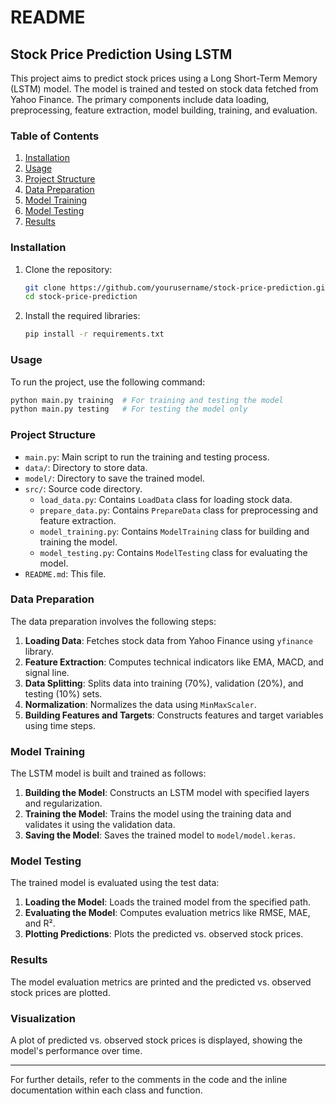 # README

## Stock Price Prediction Using LSTM

This project aims to predict stock prices using a Long Short-Term Memory (LSTM) model. The model is trained and tested on stock data fetched from Yahoo Finance. The primary components include data loading, preprocessing, feature extraction, model building, training, and evaluation.

### Table of Contents
1. [Installation](#installation)
2. [Usage](#usage)
3. [Project Structure](#project-structure)
4. [Data Preparation](#data-preparation)
5. [Model Training](#model-training)
6. [Model Testing](#model-testing)
7. [Results](#results)

### Installation

1. Clone the repository:
    ```bash
    git clone https://github.com/yourusername/stock-price-prediction.git
    cd stock-price-prediction
    ```

2. Install the required libraries:
    ```bash
    pip install -r requirements.txt
    ```

### Usage

To run the project, use the following command:
```bash
python main.py training  # For training and testing the model
python main.py testing   # For testing the model only
```

### Project Structure

- `main.py`: Main script to run the training and testing process.
- `data/`: Directory to store data.
- `model/`: Directory to save the trained model.
- `src/`: Source code directory.
    - `load_data.py`: Contains `LoadData` class for loading stock data.
    - `prepare_data.py`: Contains `PrepareData` class for preprocessing and feature extraction.
    - `model_training.py`: Contains `ModelTraining` class for building and training the model.
    - `model_testing.py`: Contains `ModelTesting` class for evaluating the model.
- `README.md`: This file.

### Data Preparation

The data preparation involves the following steps:
1. **Loading Data**: Fetches stock data from Yahoo Finance using `yfinance` library.
2. **Feature Extraction**: Computes technical indicators like EMA, MACD, and signal line.
3. **Data Splitting**: Splits data into training (70%), validation (20%), and testing (10%) sets.
4. **Normalization**: Normalizes the data using `MinMaxScaler`.
5. **Building Features and Targets**: Constructs features and target variables using time steps.

### Model Training

The LSTM model is built and trained as follows:
1. **Building the Model**: Constructs an LSTM model with specified layers and regularization.
2. **Training the Model**: Trains the model using the training data and validates it using the validation data.
3. **Saving the Model**: Saves the trained model to `model/model.keras`.

### Model Testing

The trained model is evaluated using the test data:
1. **Loading the Model**: Loads the trained model from the specified path.
2. **Evaluating the Model**: Computes evaluation metrics like RMSE, MAE, and R².
3. **Plotting Predictions**: Plots the predicted vs. observed stock prices.

### Results

The model evaluation metrics are printed and the predicted vs. observed stock prices are plotted.

### Visualization

A plot of predicted vs. observed stock prices is displayed, showing the model's performance over time.

---

For further details, refer to the comments in the code and the inline documentation within each class and function.

